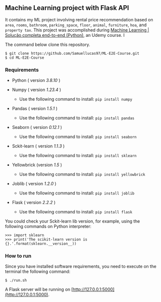 ## Machine Learning project with Flask API

It contains my ML project involving rental price recommendation based on `area`, `rooms`, `bathroom`, `parking_space`, `floor`, `animal`, `furniture`, `hoa`, and `property tax`. This project was accomplished during [Machine Learning | Solução completa end-to-end (Python)](https://www.udemy.com/course/machine-learning-solucao-completa-end-to-end-api/), an Udemy course. I


The command below clone this repository.

```
$ git clone https://github.com/Samuellucas97/ML-E2E-Course.git
$ cd ML-E2E-Course
```

### Requirements


- Python ( version _3.8.10_ )

- Numpy ( version _1.23.4_ )
    - Use the following command to install: `pip install numpy`

- Pandas ( version _1.5.1_ )
    - Use the following command to install: `pip install pandas`

- Seaborn ( version _0.12.1_ )
    - Use the following command to install: `pip install seaborn`

- Sckit-learn ( version _1.1.3_ )
    - Use the following command to install: `pip install sklearn`

- Yellowbrick (version _1.5_ )
    - Use the following command to install: `pip install yellowbrick`

- Joblib ( version _1.2.0_ )
    - Use the following command to install: `pip install joblib`


- Flask ( version _2.2.2_ )
    - Use the following command to install: `pip install flask`


You could check your Sckit-learn lib version, for example, using the following commands on Python interpreter:

```
>>> import sklearn
>>> print('The scikit-learn version is {}.'.format(sklearn.__version__))
```

### How to run

Since you have installed software requirements, you need to execute on the terminal the following command:

```
$ ./run.sh
```

A Flask server will be running on [http://127.0.0.1:5000](http://127.0.0.1:5000).